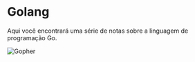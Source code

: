 # Golang

Aqui você encontrará uma série de notas sobre a linguagem de programação Go.

![Gopher](https://miro.medium.com/v2/resize:fit:500/1*lSUb1T4YW1td0UskwsGZ1w.gif)